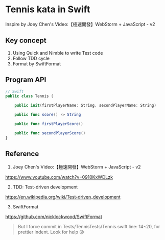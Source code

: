 # Tennis kata in Swift


Inspire by Joey Chen's Video:【極速開發】WebStorm + JavaScript - v2

## Key concept

1. Using Quick and Nimble to write Test code
2. Follow TDD cycle
3. Format by SwiftFormat

## Program API

```swift
// Swift
public class Tennis {

    public init(firstPlayerName: String, secondPlayerName: String)

    public func score() -> String

    public func firstPlayerScore()

    public func secondPlayerScore()
}
```

## Reference

1.  Joey Chen's Video:【極速開發】WebStorm + JavaScript - v2

https://www.youtube.com/watch?v=0910KxWDLzk

2.  TDD: Test-driven development

https://en.wikipedia.org/wiki/Test-driven_development

3. SwiftFormat

https://github.com/nicklockwood/SwiftFormat

> But I force commit in Tests/TennisTests/Tennis.swift line: 14~20, for prettier indent. Look for help 😥

